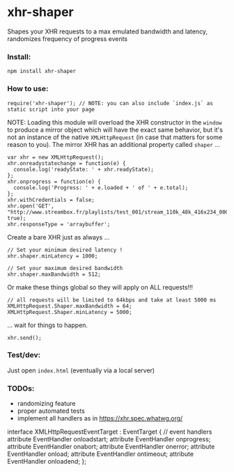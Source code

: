 # xhr-shaper
Shapes your XHR requests to a max emulated bandwidth and latency, randomizes frequency of progress events

### Install:

`npm install xhr-shaper`

### How to use:

```
require('xhr-shaper'); // NOTE: you can also include `index.js` as static script into your page
```

NOTE: Loading this module will overload the XHR constructor in the `window` to produce a mirror object which will have the exact same behavior, but it's not an instance of the native `XMLHttpRequest` (in case that matters for some reason to you). The mirror XHR has an additional property called `shaper` ...

```
var xhr = new XMLHttpRequest();
xhr.onreadystatechange = function(e) {
  console.log('readyState: ' + xhr.readyState);
};
xhr.onprogress = function(e) {
  console.log('Progress: ' + e.loaded + ' of ' + e.total);
};
xhr.withCredentials = false;
xhr.open('GET', "http://www.streambox.fr/playlists/test_001/stream_110k_48k_416x234_000.ts", true);
xhr.responseType = 'arraybuffer';
```

Create a bare XHR just as always ...

```
// Set your minimum desired latency !
xhr.shaper.minLatency = 1000;

// Set your maximum desired bandwidth
xhr.shaper.maxBandwidth = 512;
```

Or make these things global so they will apply on ALL requests!!!

```
// all requests will be limited to 64kbps and take at least 5000 ms
XMLHttpRequest.Shaper.maxBandwidth = 64;
XMLHttpRequest.Shaper.minLatency = 5000;
```

... wait for things to happen.

```
xhr.send();
```

### Test/dev:

Just open `index.html` (eventually via a local server)

### TODOs:

* randomizing feature
* proper automated tests
* implement all handlers as in https://xhr.spec.whatwg.org/

interface XMLHttpRequestEventTarget : EventTarget {
  // event handlers
  attribute EventHandler onloadstart;
  attribute EventHandler onprogress;
  attribute EventHandler onabort;
  attribute EventHandler onerror;
  attribute EventHandler onload;
  attribute EventHandler ontimeout;
  attribute EventHandler onloadend;
};

